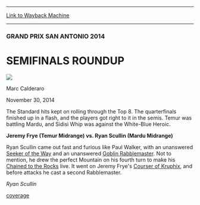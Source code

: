 
---
[Link to Wayback Machine](https://web.archive.org/web/20141203201712/http://magic.wizards.com/en/events/coverage/gpsna14/sfroundup)

[_metadata_:description]:- "The Standard hits kept on rolling through the Top 8. The quarterfinals finished up in a flash, and the players got right to it in the semis. Temur was battling Mardu, and Sidisi Whip was against the White-Blue Heroic.  Jeremy Frye (Temur Midrange) vs. Ryan Scullin (Mardu Midrange)"
[_metadata_:generator]:- "Drupal 7 (http://drupal.org)"
[_metadata_:node]:- "317476"
[_metadata_:publish_date]:- "2014-11-30"
[_metadata_:source]:- "div-main"
[_metadata_:title]:- "SEMIFINALS ROUNDUP"
[_metadata_:wayback_capture_timestamp]:- "2014-12-03 20:17:12"
[_metadata_:wayback_raw_url]:- "https://web.archive.org/web/20141203201712id_/http://magic.wizards.com/en/events/coverage/gpsna14/sfroundup"
[_metadata_:wayback_url]:- "http://magic.wizards.com/en/events/coverage/gpsna14/sfroundup"
---





### GRAND PRIX SAN ANTONIO 2014


SEMIFINALS ROUNDUP
==================



![](https://media.magic.wizards.com/styles/auth_small/public/images/person/calderaro.jpg)

Marc Calderaro




November 30, 2014
 










The Standard hits kept on rolling through the Top 8. The quarterfinals finished up in a flash, and the players got right to it in the semis. Temur was battling Mardu, and Sidisi Whip was against the White-Blue Heroic.



**Jeremy Frye (Temur Midrange) vs. Ryan Scullin (Mardu Midrange)**




 Ryan Scullin came out fast and furious like Paul Walker, with an unanswered [Seeker of the Way](http://gatherer.wizards.com/Pages/Card/Details.aspx?name=Seeker+of+the+Way) and an unanswered [Goblin Rabblemaster](http://gatherer.wizards.com/Pages/Card/Details.aspx?name=Goblin+Rabblemaster). Not to mention, he drew the perfect Mountain on his fourth turn to make his [Chained to the Rocks](http://gatherer.wizards.com/Pages/Card/Details.aspx?name=Chained+to+the+Rocks) live. It went on Jeremy Frye's [Courser of Kruphix](http://gatherer.wizards.com/Pages/Card/Details.aspx?name=Courser+of+Kruphix), and before attacks he cast a second Rabblemaster.






*Ryan Scullin*

  
[coverage](/en/tags/coverage)





 
 




  







